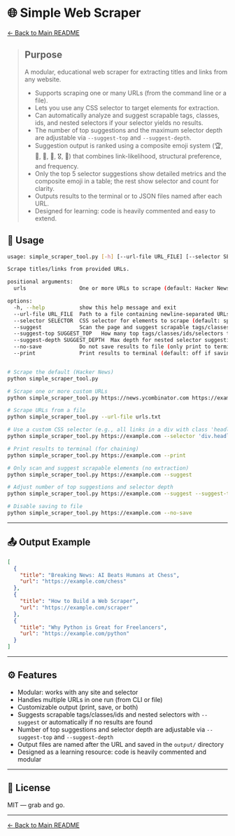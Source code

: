 # 🌐 Simple Web Scraper
[← Back to Main README](../README.md)

> ## Purpose
>  A modular, educational web scraper for extracting titles and links from any website.
>  - Supports scraping one or many URLs (from the command line or a file).
>  - Lets you use any CSS selector to target elements for extraction.
>  - Can automatically analyze and suggest scrapable tags, classes, ids, and nested selectors if your selector yields no results.
>  - The number of top suggestions and the maximum selector depth are adjustable via `--suggest-top` and `--suggest-depth`.
>  - Suggestion output is ranked using a composite emoji system (🏆, 🥇, 🥈, 🥉, 🎖️, 🔸) that combines link-likelihood, structural preference, and frequency.
>  - Only the top 5 selector suggestions show detailed metrics and the composite emoji in a table; the rest show selector and count for clarity.
>  - Outputs results to the terminal or to JSON files named after each URL.
>  - Designed for learning: code is heavily commented and easy to extend.

## 🚀 Usage

```bash
usage: simple_scraper_tool.py [-h] [--url-file URL_FILE] [--selector SELECTOR] [--suggest] [--suggest-top SUGGEST_TOP] [--suggest-depth SUGGEST_DEPTH] [--no-save] [--print] [urls ...]

Scrape titles/links from provided URLs.

positional arguments:
  urls                 One or more URLs to scrape (default: Hacker News)

options:
  -h, --help           show this help message and exit
  --url-file URL_FILE  Path to a file containing newline-separated URLs to scrape
  --selector SELECTOR  CSS selector for elements to scrape (default: span.titleline a)
  --suggest            Scan the page and suggest scrapable tags/classes/ids and nested selectors
  --suggest-top SUGGEST_TOP   How many top tags/classes/ids/selectors to show (default: 10)
  --suggest-depth SUGGEST_DEPTH  Max depth for nested selector suggestions (default: 2)
  --no-save            Do not save results to file (only print to terminal)
  --print              Print results to terminal (default: off if saving to file)


# Scrape the default (Hacker News)
python simple_scraper_tool.py

# Scrape one or more custom URLs
python simple_scraper_tool.py https://news.ycombinator.com https://example.com

# Scrape URLs from a file
python simple_scraper_tool.py --url-file urls.txt

# Use a custom CSS selector (e.g., all links in a div with class 'headline')
python simple_scraper_tool.py https://example.com --selector 'div.headline a'

# Print results to terminal (for chaining)
python simple_scraper_tool.py https://example.com --print

# Only scan and suggest scrapable elements (no extraction)
python simple_scraper_tool.py https://example.com --suggest

# Adjust number of top suggestions and selector depth
python simple_scraper_tool.py https://example.com --suggest --suggest-top 20 --suggest-depth 3

# Disable saving to file
python simple_scraper_tool.py https://example.com --no-save
```

---

## 📤 Output Example

```json
[
  {
    "title": "Breaking News: AI Beats Humans at Chess",
    "url": "https://example.com/chess"
  },
  {
    "title": "How to Build a Web Scraper",
    "url": "https://example.com/scraper"
  },
  {
    "title": "Why Python is Great for Freelancers",
    "url": "https://example.com/python"
  }
]
```

---

## ⚙️ Features
- Modular: works with any site and selector
- Handles multiple URLs in one run (from CLI or file)
- Customizable output (print, save, or both)
- Suggests scrapable tags/classes/ids and nested selectors with `--suggest` or automatically if no results are found
- Number of top suggestions and selector depth are adjustable via `--suggest-top` and `--suggest-depth`
- Output files are named after the URL and saved in the `output/` directory
- Designed as a learning resource: code is heavily commented and modular

---

## 📜 License

MIT — grab and go.

---
[← Back to Main README](../README.md)